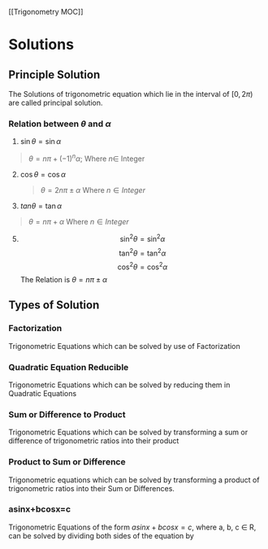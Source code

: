 [[Trigonometry MOC]]
# Solutions

## Principle Solution
The Solutions of trigonometric equation which lie in the interval of $[0,2\pi)$ are called principal solution.

### Relation between $\theta$ and $\alpha$
1. $\sin\theta = \sin\alpha$
>$\theta = n\pi + (-1)^n\alpha;$
>Where $n\in$ Integer

2. $\cos\theta = \cos\alpha$
	>$\theta = 2n\pi\pm\alpha$
	>Where $n\in Integer$
3. $tan\theta = \tan\alpha$
>$\theta = n\pi+\alpha$
>Where $n\in Integer$


5. $$\sin^2\theta = \sin^2\alpha$$
	$$\tan^2\theta = \tan^2\alpha$$
	$$\cos^2\theta = \cos^2\alpha$$
	The Relation is $\theta = n\pi\pm\alpha$
	
## Types of Solution
### Factorization
Trigonometric Equations which can be solved by use of Factorization
### Quadratic Equation Reducible
Trigonometric Equations which can be solved by reducing them in Quadratic Equations
###  Sum or Difference to Product
Trigonometric Equations which can be solved by transforming a sum or difference of trigonometric ratios into their product
### Product to Sum or Difference
Trigonometric equations which can be solved by transforming a product of trigonometric ratios into their Sum or Differences.

### asinx+bcosx=c
Trigonometric Equations of the form $a sinx + b cosx = c$, where a, b, c ∈ R, can be solved by dividing both sides of the equation by


